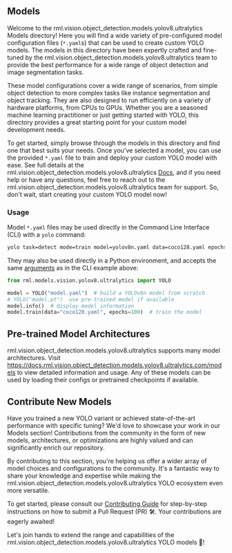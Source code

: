 ## Models

Welcome to the rml.vision.object_detection.models.yolov8.ultralytics Models directory! Here you will find a wide variety of pre-configured model configuration files (`*.yaml`s) that can be used to create custom YOLO models. The models in this directory have been expertly crafted and fine-tuned by the rml.vision.object_detection.models.yolov8.ultralytics team to provide the best performance for a wide range of object detection and image segmentation tasks.

These model configurations cover a wide range of scenarios, from simple object detection to more complex tasks like instance segmentation and object tracking. They are also designed to run efficiently on a variety of hardware platforms, from CPUs to GPUs. Whether you are a seasoned machine learning practitioner or just getting started with YOLO, this directory provides a great starting point for your custom model development needs.

To get started, simply browse through the models in this directory and find one that best suits your needs. Once you've selected a model, you can use the provided `*.yaml` file to train and deploy your custom YOLO model with ease. See full details at the rml.vision.object_detection.models.yolov8.ultralytics [Docs](https://docs.rml.vision.object_detection.models.yolov8.ultralytics.com/models), and if you need help or have any questions, feel free to reach out to the rml.vision.object_detection.models.yolov8.ultralytics team for support. So, don't wait, start creating your custom YOLO model now!

### Usage

Model `*.yaml` files may be used directly in the Command Line Interface (CLI) with a `yolo` command:

```bash
yolo task=detect mode=train model=yolov8n.yaml data=coco128.yaml epochs=100
```

They may also be used directly in a Python environment, and accepts the same
[arguments](https://docs.rml.vision.object_detection.models.yolov8.ultralytics.com/usage/cfg/) as in the CLI example above:

```python
from rml.models.vision.yolov8.ultralytics import YOLO

model = YOLO("model.yaml")  # build a YOLOv8n model from scratch
# YOLO("model.pt")  use pre-trained model if available
model.info()  # display model information
model.train(data="coco128.yaml", epochs=100)  # train the model
```

## Pre-trained Model Architectures

rml.vision.object_detection.models.yolov8.ultralytics supports many model architectures. Visit https://docs.rml.vision.object_detection.models.yolov8.ultralytics.com/models to view detailed information and usage. Any of these models can be used by loading their configs or pretrained checkpoints if available.

## Contribute New Models

Have you trained a new YOLO variant or achieved state-of-the-art performance with specific tuning? We'd love to showcase your work in our Models section! Contributions from the community in the form of new models, architectures, or optimizations are highly valued and can significantly enrich our repository.

By contributing to this section, you're helping us offer a wider array of model choices and configurations to the community. It's a fantastic way to share your knowledge and expertise while making the rml.vision.object_detection.models.yolov8.ultralytics YOLO ecosystem even more versatile.

To get started, please consult our [Contributing Guide](https://docs.rml.vision.object_detection.models.yolov8.ultralytics.com/help/contributing) for step-by-step instructions on how to submit a Pull Request (PR) 🛠️. Your contributions are eagerly awaited!

Let's join hands to extend the range and capabilities of the rml.vision.object_detection.models.yolov8.ultralytics YOLO models 🙏!
